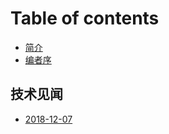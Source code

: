 # Table of contents

* [简介](README.md)
* [编者序](bian-zhe-xu-readme.md.md)

## 技术见闻

* [2018-12-07](ji-shu-jian-wen/2018-12-07.md)

